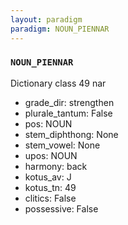 ```yaml
---
layout: paradigm
paradigm: NOUN_PIENNAR
---
```

### ` NOUN_PIENNAR `

Dictionary class 49 nar
* grade_dir: strengthen
* plurale_tantum: False
* pos: NOUN
* stem_diphthong: None
* stem_vowel: None
* upos: NOUN
* harmony: back
* kotus_av: J
* kotus_tn: 49
* clitics: False
* possessive: False
